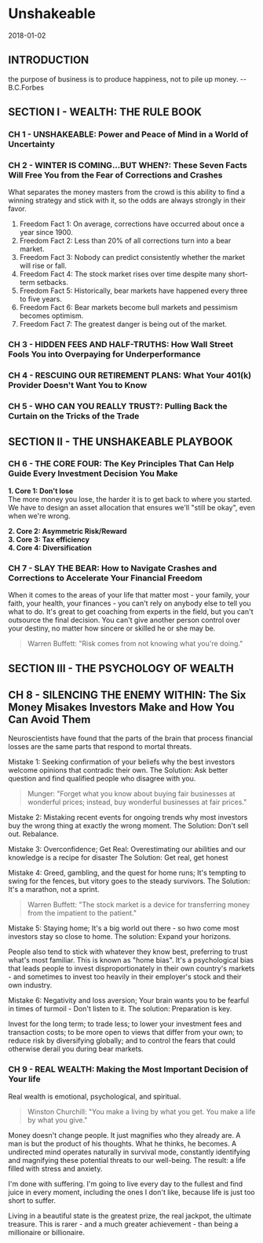 # Unshakeable
2018-01-02


## INTRODUCTION
the purpose of business is to produce happiness, not to pile up money.
    -- B.C.Forbes


## SECTION I - WEALTH: THE RULE BOOK
### CH 1 - UNSHAKEABLE: Power and Peace of Mind in a World of Uncertainty
### CH 2 - WINTER IS COMING...BUT WHEN?: These Seven Facts Will Free You from the Fear of Corrections and Crashes
What separates the money masters from the crowd is this ability to find a winning strategy and stick with it, so the odds are always strongly in their favor.

  1. Freedom Fact 1: On average, corrections have occurred about once a year since 1900.
  2. Freedom Fact 2: Less than 20% of all corrections turn into a bear market.
  3. Freedom Fact 3: Nobody can predict consistently whether the market will rise or fall.
  4. Freedom Fact 4: The stock market rises over time despite many short-term setbacks.
  5. Freedom Fact 5: Historically, bear markets have happened every three to five years.
  6. Freedom Fact 6: Bear markets become bull markets and pessimism becomes optimism.
  7. Freedom Fact 7: The greatest danger is being out of the market.


### CH 3 - HIDDEN FEES AND HALF-TRUTHS: How Wall Street Fools You into Overpaying for Underperformance
### CH 4 - RESCUING OUR RETIREMENT PLANS: What Your 401(k) Provider Doesn't Want You to Know
### CH 5 - WHO CAN YOU REALLY TRUST?: Pulling Back the Curtain on the Tricks of the Trade


## SECTION II - THE UNSHAKEABLE PLAYBOOK
### CH 6 - THE CORE FOUR: The Key Principles That Can Help Guide Every Investment Decision You Make

__1. Core 1: Don't lose__  
The more money you lose, the harder it is to get back to where you started.
We have to design an asset allocation that ensures we'll "still be okay", even when we're wrong.

__2. Core 2: Asymmetric Risk/Reward__  
__3. Core 3: Tax efficiency__  
__4. Core 4: Diversification__  


### CH 7 - SLAY THE BEAR: How to Navigate Crashes and Corrections to Accelerate Your Financial Freedom
When it comes to the areas of your life that matter most - your family, your faith, your health, your finances - you can't rely on anybody else to tell you what to do. It's great to get coaching from experts in the field, but you can't outsource the final decision. You can't give another person control over your destiny, no matter how sincere or skilled he or she may be.

  > Warren Buffett: "Risk comes from not knowing what you're doing."


## SECTION III - THE PSYCHOLOGY OF WEALTH
## CH 8 - SILENCING THE ENEMY WITHIN: The Six Money Misakes Investors Make and How You Can Avoid Them
Neuroscientists have found that the parts of the brain that process financial losses are the same parts that respond to mortal threats.

Mistake 1: Seeking confirmation of your beliefs why the best investors welcome opinions that contradic their own.
The Solution: Ask better question and find qualified people who disagree with you.

  > Munger: "Forget what you know about buying fair businesses at wonderful prices; instead, buy wonderful businesses at fair prices."

Mistake 2: Mistaking recent events for ongoing trends why most investors buy the wrong thing at exactly the wrong moment.
The Solution: Don't sell out. Rebalance.

Mistake 3: Overconfidence; Get Real: Overestimating our abilities and our knowledge is a recipe for disaster
The Solution: Get real, get honest

Mistake 4: Greed, gambling, and the quest for home runs; It's tempting to swing for the fences, but vitory goes to the steady survivors.
The Solution: It's a marathon, not a sprint.

  > Warren Buffett: "The stock market is a device for transferring money from the impatient to the patient."

Mistake 5: Staying home; It's a big world out there - so hwo come most investors stay so close to home.
The solution: Expand your horizons.

People also tend to stick with whatever they know best, preferring to trust what's most familiar. This is known as "home bias". It's a psychological bias that leads people to invest disproportionately in their own country's markets - and sometimes to invest too heavily in their employer's stock and their own industry.

Mistake 6: Negativity and loss aversion; Your brain wants you to be fearful in times of turmoil - Don't listen to it.
The solution: Preparation is key.

Invest for the long term; to trade less; to lower your investment fees and transaction costs; to be more open to views that differ from your own; to reduce risk by diversifying globally; and to control the fears that could otherwise derail you during bear markets.


### CH 9 - REAL WEALTH: Making the Most Important Decision of Your life
Real wealth is emotional, psychological, and spiritual.

  > Winston Churchill: "You make a living by what you get. You make a life by what you give."

Money doesn't change people. It just magnifies who they already are.
A man is but the product of his thoughts. What he thinks, he becomes.
A undirected mind operates naturally in survival mode, constantly identifying and magnifying these potential threats to our well-being. The result: a life filled with stress and anxiety.

I'm done with suffering. I'm going to live every day to the fullest and find juice in every moment, including the ones I don't like, because life is just too short to suffer.

Living in a beautiful state is the greatest prize, the real jackpot, the ultimate treasure. This is rarer - and a much greater achievement - than being a millionaire or billionaire.
